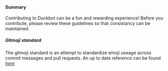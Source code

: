 #### Summary 

Contributing to Duckbot can be a fun and rewarding experience! 
Before you contribute, please review these guidelines so that consistancy can be maintained.

##### Gitmoji standard

The gitmoji standard is an attempt to standardize emoji useage across commit messages and pull requests.
An up to date reference can be found [_here_](https://gitmoji.dev/)
